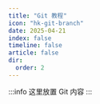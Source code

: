 ```yaml
---
title: "Git 教程"
icon: "hk-git-branch"
date: 2025-04-21
index: false
timeline: false
article: false
dir:
  order: 2
---
```

:::info
这里放置 Git 内容
:::

<Catalog />